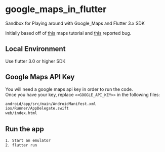 # google_maps_in_flutter

Sandbox for Playing around with Google_Maps and Flutter 3.x SDK

Initially based off of [this](https://codelabs.developers.google.com/codelabs/google-maps-in-flutter) maps tutorial and [this](https://github.com/flutter/flutter/issues/105965) reported bug.

## Local Environment
Use flutter 3.0 or higher SDK

##  Google Maps API Key

You will need a google maps api key in order to run the code.  
Once you have your key, replace `<<GOOGLE_API_KEY>>` in the following files:
```bash
android/app/src/main/AndroidManifest.xml
ios/Runner/AppDelegate.swift
web/index.html
```

## Run the app
```bash
1. Start an emulator
2. flutter run
 ```
